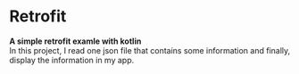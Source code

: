 # Retrofit
<b>A simple retrofit examle with kotlin</b><br>
In this project, I read one json file that contains some information and finally, display the information in my app.
